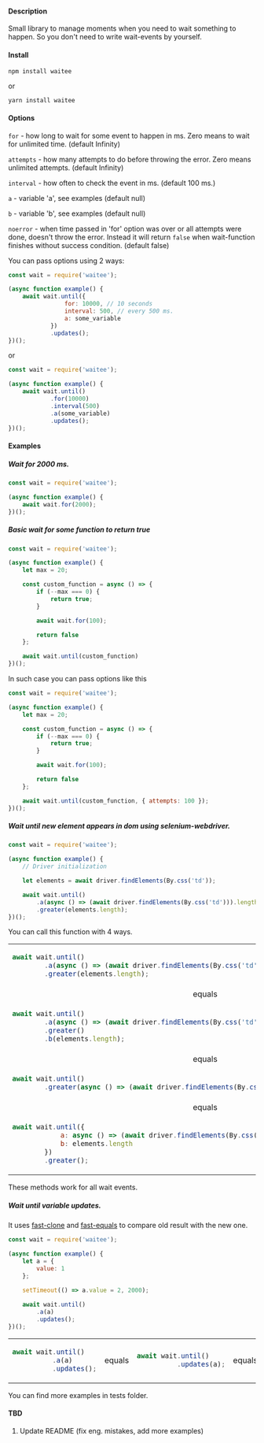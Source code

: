 #### Description

Small library to manage moments when you need to wait something to happen. So you don't need to write wait-events by yourself. 

#### Install

```npm install waitee```

or 

```yarn install waitee```

#### Options


```for``` - how long to wait for some event to happen in ms. Zero means to wait for unlimited time. (default Infinity)

```attempts``` - how many attempts to do before throwing the error. Zero means unlimited attempts. (default Infinity)

```interval``` - how often to check the event in ms. (default 100 ms.)

```a``` - variable 'a', see examples (default null)

```b``` - variable 'b', see examples (default null)

```noerror``` - when time passed in 'for' option was over or all attempts were done, doesn't throw the error. Instead it will return ```false``` when wait-function finishes without success condition. (default false)

You can pass options using 2 ways:

```javascript
const wait = require('waitee');

(async function example() {
    await wait.until({
                for: 10000, // 10 seconds
                interval: 500, // every 500 ms.
                a: some_variable
            })
            .updates();
})();
```

or 

```javascript
const wait = require('waitee');

(async function example() {
    await wait.until()
            .for(10000)
            .interval(500)
            .a(some_variable)
            .updates();
})();
```

#### Examples

##### Wait for 2000 ms.

```javascript
const wait = require('waitee');

(async function example() {
    await wait.for(2000);
})();
```

##### Basic wait for some function to return true

```javascript
const wait = require('waitee');

(async function example() {
    let max = 20;

    const custom_function = async () => {
        if (--max === 0) {
            return true;
        }

        await wait.for(100);

        return false
    };

    await wait.until(custom_function)
})();
```

In such case you can pass options like this

```javascript
const wait = require('waitee');

(async function example() {
    let max = 20;

    const custom_function = async () => {
        if (--max === 0) {
            return true;
        }

        await wait.for(100);

        return false
    };

    await wait.until(custom_function, { attempts: 100 });
})();
```

##### Wait until new element appears in dom using selenium-webdriver.

```javascript
const wait = require('waitee');

(async function example() {
    // Driver initialization

    let elements = await driver.findElements(By.css('td'));

    await wait.until()
        .a(async () => (await driver.findElements(By.css('td'))).length)
        .greater(elements.length);
})();
```

You can call this function with 4 ways.

<table>
<tr>
<td>
       
```javascript
await wait.until()
        .a(async () => (await driver.findElements(By.css('td'))).length)
        .greater(elements.length);
```
</td>   
</tr> 
<tr>
<td align="center"> equals </td>  
</tr>  
<tr> 
<td>
       
```javascript
await wait.until()
        .a(async () => (await driver.findElements(By.css('td'))).length)
        .greater()
        .b(elements.length);
```
</td>
</tr>
<tr>
<td align="center"> equals </td>  
</tr>  
<tr> 
<td>
       
```javascript
await wait.until()
        .greater(async () => (await driver.findElements(By.css('td'))).length, elements.length);
```
</td>
</tr>
<tr>
<td align="center"> equals </td>  
</tr>  
<tr> 
<td>
       
```javascript
await wait.until({
            a: async () => (await driver.findElements(By.css('td'))).length,
            b: elements.length
        })
        .greater();
```
</td>
</tr>
</table>

These methods work for all wait events.

##### Wait until variable updates. 
It uses [fast-clone](https://www.npmjs.com/package/fast-clone) and [fast-equals](https://www.npmjs.com/package/fast-equals) to compare old result with the new one.

```javascript
const wait = require('waitee');

(async function example() {
    let a = {
        value: 1   
    };
    
    setTimeout(() => a.value = 2, 2000);

    await wait.until()
        .a(a)
        .updates();
})();
```

<table>
<tr>
<td>
       
```javascript
await wait.until()
          .a(a)
          .updates();
```
</td>    
<td> equals </td>    
<td>
       
```javascript
await wait.until()
          .updates(a);
```
</td>    
<td> equals </td>    
<td>
       
```javascript
await wait.until({ a: a })
          .updates();
```
</td>
</tr>
</table>

You can find more examples in tests folder.

#### TBD

 1. Update README (fix eng. mistakes, add more examples)

